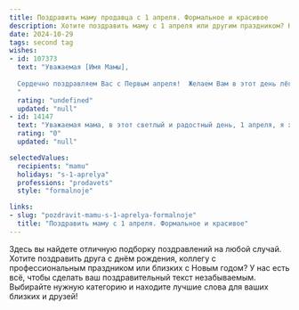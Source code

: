 ```yaml
---
title: Поздравить маму продавца с 1 апреля. Формальное и красивое
description: Хотите поздравить маму с 1 апреля или другим праздником? Наш ИИ создаст незабываемое поздравление, а вы обязательно выделитесь среди других.  
date: 2024-10-29
tags: second tag
wishes:
- id: 107373
  text: "Уважаемая [Имя Мамы],
  
  Сердечно поздравляем Вас с Первым апреля!  Желаем Вам в этот день лёгкости, отличного настроения и успехов в Вашей важной и ответственной работе продавца. Пусть каждый день приносит Вам удовлетворение от профессиональных достижений и радость от общения с людьми.  Здоровья, благополучия и всего самого наилучшего!
  "
  rating: "undefined"
  updated: "null"
- id: 14147
  text: "Уважаемая мама, в этот светлый и радостный день, 1 апреля, я хочу выразить Вам глубочайшее уважение и искренние поздравления. Ваша профессиональная деятельность продавца всегда отличалась высоким уровнем ответственности и мастерства, что делает Вас истинным мастером своего дела. Пусть в этот день Вас окружают любовь, забота и поддержка близких, а каждый новый день приносит радость и успехи в Ваших начинаниях. С праздником, мама!"
  rating: "0"
  updated: "null"

selectedValues:
  recipients: "mamu"
  holidays: "s-1-aprelya"
  professions: "prodavets"
  style: "formalnoje"

links:
- slug: "pozdravit-mamu-s-1-aprelya-formalnoje"
  title: "Поздравить маму с 1 апреля. Формальное и красивое"
---
```


Здесь вы найдете отличную подборку поздравлений на любой случай. 
Хотите поздравить друга с днём рождения, коллегу с профессиональным праздником или близких с Новым годом? У нас есть всё, чтобы сделать ваш поздравительный текст незабываемым. Выбирайте нужную категорию и находите лучшие слова для ваших близких и друзей!

